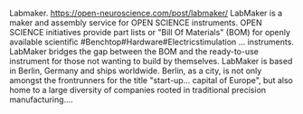 Labmaker. https://open-neuroscience.com/post/labmaker/
LabMaker is a maker and assembly service for OPEN SCIENCE instruments. OPEN SCIENCE initiatives provide part lists or "Bill Of Materials" (BOM) for openly available scientific #Benchtop#Hardware#Electricstimulation ...
 instruments. LabMaker bridges the gap between the BOM and the ready-to-use instrument for those not wanting to build by themselves. LabMaker is based in Berlin, Germany and ships worldwide. Berlin, as a city, is not only amongst the frontrunners for the title "start-up...
 capital of Europe", but also home to a large diversity of companies rooted in traditional precision manufacturing....
